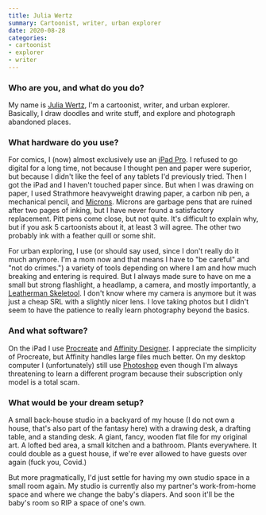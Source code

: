 ```yaml
---
title: Julia Wertz
summary: Cartoonist, writer, urban explorer
date: 2020-08-28
categories:
- cartoonist 
- explorer
- writer
---
```


### Who are you, and what do you do?

My name is [Julia Wertz](http://www.juliawertz.com/ "Julia's website."), I'm a cartoonist, writer, and urban explorer. Basically, I draw doodles and write stuff, and explore and photograph abandoned places.

### What hardware do you use?

For comics, I (now) almost exclusively use an [iPad Pro][ipad-pro]. I refused to go digital for a long time, not because I thought pen and paper were superior, but because I didn't like the feel of any tablets I'd previously tried. Then I got the iPad and I haven't touched paper since. But when I was drawing on paper, I used Strathmore heavyweight drawing paper, a carbon nib pen, a mechanical pencil, and [Microns][pigma-micron]. Microns are garbage pens that are ruined after two pages of inking, but I have never found a satisfactory replacement. Pitt pens come close, but not quite. It's difficult to explain why, but if you ask 5 cartoonists about it, at least 3 will agree. The other two probably ink with a feather quill or some shit.

For urban exploring, I use (or should say used, since I don't really do it much anymore. I'm a mom now and that means I have to "be careful" and "not do crimes.") a variety of tools depending on where I am and how much breaking and entering is required. But I always made sure to have on me a small but strong flashlight, a headlamp, a camera, and mostly importantly, a [Leatherman Skeletool][skeletool]. I don't know where my camera is anymore but it was just a cheap SRL with a slightly nicer lens. I love taking photos but I didn't seem to have the patience to really learn photography beyond the basics.

### And what software?

On the iPad I use [Procreate][procreate-ios] and [Affinity Designer][affinity-designer-ios]. I appreciate the simplicity of Procreate, but Affinity handles large files much better. On my desktop computer I (unfortunately) still use [Photoshop][] even though I'm always threatening to learn a different program because their subscription only model is a total scam.

### What would be your dream setup?

A small back-house studio in a backyard of my house (I do not own a house, that's also part of the fantasy here) with a drawing desk, a drafting table, and a standing desk. A giant, fancy, wooden flat file for my original art. A lofted bed area, a small kitchen and a bathroom. Plants everywhere. It could double as a guest house, if we're ever allowed to have guests over again (fuck you, Covid.)

But more pragmatically, I'd just settle for having my own studio space in a small room again. My studio is currently also my partner's work-from-home space and where we change the baby's diapers. And soon it'll be the baby's room so RIP a space of one's own.

[affinity-designer-ios]: http://web.archive.org/web/20221108111933/https://apps.apple.com/us/app/affinity-designer/id1274090551 "A graphic design app for iOS."
[ipad-pro]: https://en.wikipedia.org/wiki/IPad_Pro "An iOS tablet."
[photoshop]: https://www.adobe.com/products/photoshop.html "A bitmap image editor."
[pigma-micron]: http://web.archive.org/web/20200719070910/http://sakuraofamerica.com:80/pen-archival "A technical pen with archival pigmented ink."
[procreate-ios]: https://itunes.apple.com/us/app/procreate/id425073498 "A powerful illustration app."
[skeletool]: https://www.leatherman.com/18.html "A stainless steel multi-tool."
